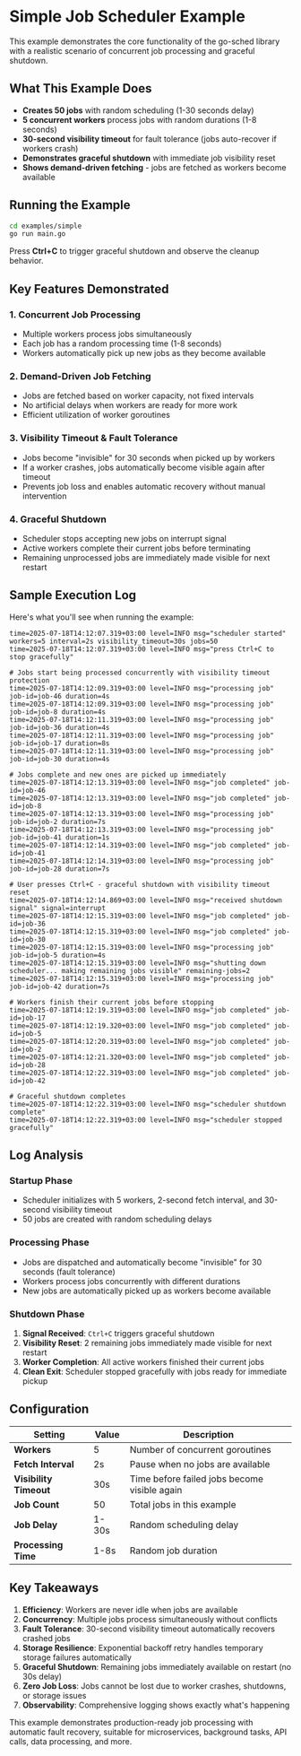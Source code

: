 # Simple Job Scheduler Example

This example demonstrates the core functionality of the go-sched library with a realistic scenario of concurrent job processing and graceful shutdown.

## What This Example Does

- **Creates 50 jobs** with random scheduling (1-30 seconds delay)
- **5 concurrent workers** process jobs with random durations (1-8 seconds)
- **30-second visibility timeout** for fault tolerance (jobs auto-recover if workers crash)
- **Demonstrates graceful shutdown** with immediate job visibility reset
- **Shows demand-driven fetching** - jobs are fetched as workers become available

## Running the Example

```bash
cd examples/simple
go run main.go
```

Press **Ctrl+C** to trigger graceful shutdown and observe the cleanup behavior.

## Key Features Demonstrated

### 1. **Concurrent Job Processing**
- Multiple workers process jobs simultaneously
- Each job has a random processing time (1-8 seconds)
- Workers automatically pick up new jobs as they become available

### 2. **Demand-Driven Job Fetching**
- Jobs are fetched based on worker capacity, not fixed intervals
- No artificial delays when workers are ready for more work
- Efficient utilization of worker goroutines

### 3. **Visibility Timeout & Fault Tolerance**
- Jobs become "invisible" for 30 seconds when picked up by workers
- If a worker crashes, jobs automatically become visible again after timeout
- Prevents job loss and enables automatic recovery without manual intervention

### 4. **Graceful Shutdown**
- Scheduler stops accepting new jobs on interrupt signal
- Active workers complete their current jobs before terminating
- Remaining unprocessed jobs are immediately made visible for next restart

## Sample Execution Log

Here's what you'll see when running the example:

```
time=2025-07-18T14:12:07.319+03:00 level=INFO msg="scheduler started" workers=5 interval=2s visibility_timeout=30s jobs=50
time=2025-07-18T14:12:07.319+03:00 level=INFO msg="press Ctrl+C to stop gracefully"

# Jobs start being processed concurrently with visibility timeout protection
time=2025-07-18T14:12:09.319+03:00 level=INFO msg="processing job" job-id=job-46 duration=4s
time=2025-07-18T14:12:09.319+03:00 level=INFO msg="processing job" job-id=job-8 duration=4s
time=2025-07-18T14:12:11.319+03:00 level=INFO msg="processing job" job-id=job-36 duration=4s
time=2025-07-18T14:12:11.319+03:00 level=INFO msg="processing job" job-id=job-17 duration=8s
time=2025-07-18T14:12:11.319+03:00 level=INFO msg="processing job" job-id=job-30 duration=4s

# Jobs complete and new ones are picked up immediately
time=2025-07-18T14:12:13.319+03:00 level=INFO msg="job completed" job-id=job-46
time=2025-07-18T14:12:13.319+03:00 level=INFO msg="job completed" job-id=job-8
time=2025-07-18T14:12:13.319+03:00 level=INFO msg="processing job" job-id=job-2 duration=7s
time=2025-07-18T14:12:13.319+03:00 level=INFO msg="processing job" job-id=job-41 duration=1s
time=2025-07-18T14:12:14.319+03:00 level=INFO msg="job completed" job-id=job-41
time=2025-07-18T14:12:14.319+03:00 level=INFO msg="processing job" job-id=job-28 duration=7s

# User presses Ctrl+C - graceful shutdown with visibility timeout reset
time=2025-07-18T14:12:14.869+03:00 level=INFO msg="received shutdown signal" signal=interrupt
time=2025-07-18T14:12:15.319+03:00 level=INFO msg="job completed" job-id=job-36
time=2025-07-18T14:12:15.319+03:00 level=INFO msg="job completed" job-id=job-30
time=2025-07-18T14:12:15.319+03:00 level=INFO msg="processing job" job-id=job-5 duration=4s
time=2025-07-18T14:12:15.319+03:00 level=INFO msg="shutting down scheduler... making remaining jobs visible" remaining-jobs=2
time=2025-07-18T14:12:15.319+03:00 level=INFO msg="processing job" job-id=job-42 duration=7s

# Workers finish their current jobs before stopping
time=2025-07-18T14:12:19.319+03:00 level=INFO msg="job completed" job-id=job-17
time=2025-07-18T14:12:19.320+03:00 level=INFO msg="job completed" job-id=job-5
time=2025-07-18T14:12:20.319+03:00 level=INFO msg="job completed" job-id=job-2
time=2025-07-18T14:12:21.320+03:00 level=INFO msg="job completed" job-id=job-28
time=2025-07-18T14:12:22.319+03:00 level=INFO msg="job completed" job-id=job-42

# Graceful shutdown completes
time=2025-07-18T14:12:22.319+03:00 level=INFO msg="scheduler shutdown complete"
time=2025-07-18T14:12:22.319+03:00 level=INFO msg="scheduler stopped gracefully"
```

## Log Analysis

### **Startup Phase**
- Scheduler initializes with 5 workers, 2-second fetch interval, and 30-second visibility timeout
- 50 jobs are created with random scheduling delays

### **Processing Phase**
- Jobs are dispatched and automatically become "invisible" for 30 seconds (fault tolerance)
- Workers process jobs concurrently with different durations
- New jobs are automatically picked up as workers become available

### **Shutdown Phase**
1. **Signal Received**: `Ctrl+C` triggers graceful shutdown
2. **Visibility Reset**: 2 remaining jobs immediately made visible for next restart
3. **Worker Completion**: All active workers finished their current jobs
4. **Clean Exit**: Scheduler stopped gracefully with jobs ready for immediate pickup

## Configuration

| Setting | Value | Description |
|---------|-------|-------------|
| **Workers** | 5 | Number of concurrent goroutines |
| **Fetch Interval** | 2s | Pause when no jobs are available |
| **Visibility Timeout** | 30s | Time before failed jobs become visible again |
| **Job Count** | 50 | Total jobs in this example |
| **Job Delay** | 1-30s | Random scheduling delay |
| **Processing Time** | 1-8s | Random job duration |

## Key Takeaways

1. **Efficiency**: Workers are never idle when jobs are available
2. **Concurrency**: Multiple jobs process simultaneously without conflicts  
3. **Fault Tolerance**: 30-second visibility timeout automatically recovers crashed jobs
4. **Storage Resilience**: Exponential backoff retry handles temporary storage failures automatically
5. **Graceful Shutdown**: Remaining jobs immediately available on restart (no 30s delay)
6. **Zero Job Loss**: Jobs cannot be lost due to worker crashes, shutdowns, or storage issues
7. **Observability**: Comprehensive logging shows exactly what's happening

This example demonstrates production-ready job processing with automatic fault recovery, suitable for microservices, background tasks, API calls, data processing, and more. 